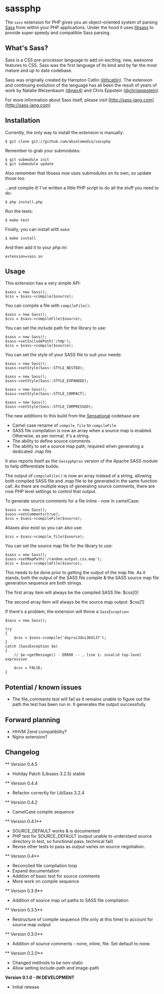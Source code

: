 # sassphp

The `sass` extension for PHP gives you an object-oriented system of parsing [Sass](http://sass-lang.com/) from within your PHP applications. Under the hood it uses [libsass](https://github.com/hcatlin/libsass) to provide super speedy and compatible Sass parsing.

## What's Sass?

Sass is a CSS pre-processor language to add on exciting, new, awesome features to CSS. Sass was the first language of its kind and by far the most mature and up to date codebase.

Sass was originally created by Hampton Catlin ([@hcatlin](http://twitter.com/hcatlin)). The extension and continuing evolution of the language has all been the result of years of work by Natalie Weizenbaum ([@nex4](http://twitter.com/nex4)) and Chris Eppstein ([@chriseppstein](http://twitter.com/chriseppstein)).

For more information about Sass itself, please visit [http://sass-lang.com](http://sass-lang.com)

## Installation

Currently, the only way to install the extension is manually:

    $ git clone git://github.com/absalomedia/sassphp

Remember to grab your submodules:

    $ git submodule init
    $ git submodule update

Also remember that libsass now uses submodules on its own, so update those too.

...and compile it! I've written a little PHP script to do all the stuff you need to do:

    $ php install.php

Run the tests:

    $ make test

Finally, you can install with `make`:

    $ make install

And then add it to your _php.ini_:

    extension=sass.so

## Usage

This extension has a very simple API:

    $sass = new Sass();
    $css = $sass->compile($source);

You can compile a file with `compileFile()`:

    $sass = new Sass();
    $css = $sass->compileFile($source);

You can set the include path for the library to use:

    $sass = new Sass();
    $sass->setIncludePath('/tmp');
    $css = $sass->compile($source);

You can set the style of your SASS file to suit your needs:

    $sass = new Sass();
    $sass->setStyle(Sass::STYLE_NESTED);

    $sass = new Sass();
    $sass->setStyle(Sass::STYLE_EXPANDED);

    $sass = new Sass();
    $sass->setStyle(Sass::STYLE_COMPACT);

    $sass = new Sass();
    $sass->setStyle(Sass::STYLE_COMPRESSED);

The new additions to this build from the [Sensational](https://github.com/sensational/sassphp) codebase are:
* Camel case rename of `compile_file` to `compileFile`
* SASS file compilation is now an array when a source map is enabled. Otherwise, as per normal, it's a string.
* The ability to define source comments
* The ability to set a source map path, required when generating a dedicated .map file

It also reports itself as the `Sassyphpras` version of the Apache SASS module to help differentiate builds.

The output of `compileFile()` is now an array instead of a string, allowing both compiled SASS file and .map file to be generated in the same function call. As there are multiple ways of generating source comments, there are now PHP level settings to control that output.

To generate source comments for a file inline - now in camelCase:

    $sass = new Sass();
    $sass->setComments(true);
    $css = $sass->compileFile($source);

Aliases also exist so you can also use:

    $css = $sass->compile_file($source);

You can set the source map file for the library to use:

    $sass = new Sass();
    $sass->setMapPath('/random.output.css.map');
    $css = $sass->compileFile($source);

This needs to be done prior to getting the output of the map file. As it stands, both the output of the SASS file compile & the SASS source map file generation sequence are both strings.

The first array item will always be the compiled SASS file:
    $css[0]

The second array item will always be the source map output:
    $css[1]

If there's a problem, the extension will throw a `SassException`:

    $sass = new Sass();

    try
    {
        $css = $sass->compile('dayrui3dui36di37');
    }
    catch (SassException $e)
    {
        // $e->getMessage() - ERROR -- , line 1: invalid top-level expression

        $css = FALSE;
    }

## Potential / known issues

* The file_comments test will fail as it remains unable to figure out the path the test has been run in. It generates the output successfully


## Forward planning

* HHVM Zend compatibility?
* Nginx extension?

## Changelog

** Version 0.4.5 
* Holiday Patch (Libsass 3.2.5) stable

** Version 0.4.4 
* Refactor correctly for LibSass 3.2.4

** Version 0.4.2
* CamelCase compile sequence

** Version 0.4.1**
* SOURCE_DEFAULT works & is documented
* PHP test for SOURCE_DEFAULT (output unable to understand source directory in test, so functional pass, technical fail)
* Revise other tests to pass as output varies on source negotiation.

** Version 0.4**
* Reconciled file compliation loop
* Expand documentation
* Addition of basic test for source comments
* More work on compile sequence

** Version 0.3.9**
* Addition of source map url paths to SASS file compilation

** Version 0.3.5**
* Restructure of compile sequence (file only at this time) to account for source map output

** Version 0.3.0**
* Addition of source comments - none, inline, file. Set default to none.

** Version 0.2.0**
* Changed methods to be non-static
* Allow setting include-path and image-path

**Version 0.1.0 - IN DEVELOPMENT**
* Initial release
